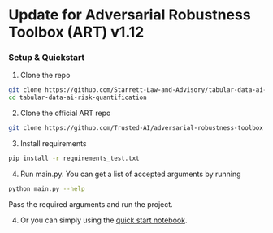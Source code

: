 # Update for Adversarial Robustness Toolbox (ART) v1.12

### Setup & Quickstart

1. Clone the repo

```bash
git clone https://github.com/Starrett-Law-and-Advisory/tabular-data-ai-risk-quantification
cd tabular-data-ai-risk-quantification
```

2. Clone the official ART repo

```bash
git clone https://github.com/Trusted-AI/adversarial-robustness-toolbox
```

3. Install requirements

```bash
pip install -r requirements_test.txt
```

4. Run main.py. You can get a list of accepted arguments by running

```bash
python main.py --help
```

Pass the required arguments and run the project.


4. Or you can simply using the [quick start notebook](quick_start.ipynb).
